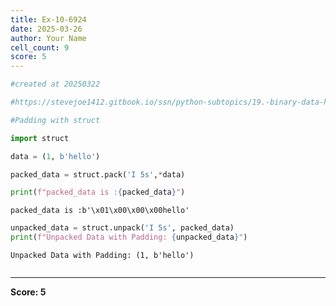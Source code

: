 ```yaml
---
title: Ex-10-6924
date: 2025-03-26
author: Your Name
cell_count: 9
score: 5
---
```


```python
#created at 20250322
```


```python
#https://stevejoe1412.gitbook.io/ssn/python-subtopics/19.-binary-data-handling
```


```python
#Padding with struct
```


```python
import struct
```


```python
data = (1, b'hello')
```


```python
packed_data = struct.pack('I 5s',*data)
```


```python
print(f"packed_data is :{packed_data}")
```

    packed_data is :b'\x01\x00\x00\x00hello'



```python
unpacked_data = struct.unpack('I 5s', packed_data)
print(f"Unpacked Data with Padding: {unpacked_data}")
```

    Unpacked Data with Padding: (1, b'hello')



```python

```


---
**Score: 5**